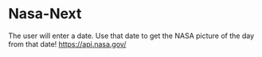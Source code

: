 # Nasa-Next
The user will enter a date. Use that date to get the NASA picture of the day from that date! https://api.nasa.gov/
